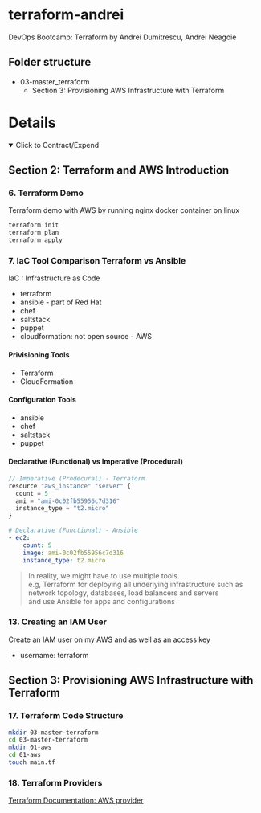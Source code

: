 # terraform-andrei

DevOps Bootcamp: Terraform by Andrei Dumitrescu, Andrei Neagoie

## Folder structure

- 03-master_terraform
  - Section 3: Provisioning AWS Infrastructure with Terraform

# Details

<details open>
  <summary>Click to Contract/Expend</summary>

## Section 2: Terraform and AWS Introduction

### 6. Terraform Demo

Terraform demo with AWS by running nginx docker container on linux

```sh
terraform init
terraform plan
terraform apply
```

### 7. IaC Tool Comparison Terraform vs Ansible

IaC : Infrastructure as Code

- terraform
- ansible - part of Red Hat
- chef
- saltstack
- puppet
- cloudformation: not open source - AWS

#### Privisioning Tools

- Terraform
- CloudFormation

#### Configuration Tools

- ansible
- chef
- saltstack
- puppet

#### Declarative (Functional) vs Imperative (Procedural)

```js
// Imperative (Prodecural) - Terraform
resource "aws_instance" "server" {
  count = 5
  ami = "ami-0c02fb55956c7d316"
  instance_type = "t2.micro"
}
```

```yaml
# Declarative (Functional) - Ansible
- ec2:
    count: 5
    image: ami-0c02fb55956c7d316
    instance_type: t2.micro
```

> In reality, we might have to use multiple tools. \
> e.g, Terraform for deploying all underlying infrastructure such as network topology, databases, load balancers and servers\
> and use Ansible for apps and configurations

### 13. Creating an IAM User

Create an IAM user on my AWS and as well as an access key

- username: terraform

## Section 3: Provisioning AWS Infrastructure with Terraform

### 17. Terraform Code Structure

```sh
mkdir 03-master-terraform
cd 03-master-terraform
mkdir 01-aws
cd 01-aws
touch main.tf
```

### 18. Terraform Providers

[Terraform Documentation: AWS provider](https://registry.terraform.io/providers/hashicorp/aws/latest/docs)

</details>
